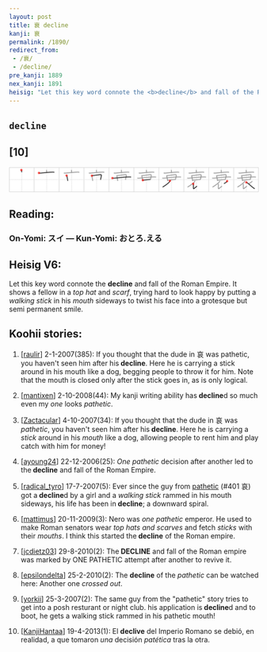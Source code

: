 ```yaml
---
layout: post
title: 衰 decline
kanji: 衰
permalink: /1890/
redirect_from:
 - /衰/
 - /decline/
pre_kanji: 1889
nex_kanji: 1891
heisig: "Let this key word connote the <b>decline</b> and fall of the Roman Empire. It shows a fellow in a <i>top hat</i> and <i>scarf</i>, trying hard to look happy by putting a <i>walking stick</i> in his <i>mouth</i> sideways to twist his face into a grotesque but semi permanent smile."
---
```


## `decline`

## [10]

<div class="stroke"><img src="../images/E8A1B0.png" /></div>

## Reading:

### On-Yomi: スイ &mdash; Kun-Yomi: おとろ.える

## Heisig V6:

Let this key word connote the <b>decline</b> and fall of the Roman Empire. It shows a fellow in a <i>top hat</i> and <i>scarf</i>, trying hard to look happy by putting a <i>walking stick</i> in his <i>mouth</i> sideways to twist his face into a grotesque but semi permanent smile.

## Koohii stories:

1) [<a href="http://kanji.koohii.com/profile/raulir">raulir</a>] 2-1-2007(385): If you thought that the dude in 哀 was pathetic, you haven&#039;t seen him after his<strong> decline</strong>. Here he is carrying a stick around in his mouth like a dog, begging people to throw it for him. Note that the mouth is closed only after the stick goes in, as is only logical.

2) [<a href="http://kanji.koohii.com/profile/mantixen">mantixen</a>] 2-10-2008(44): My kanji writing ability has<strong> decline</strong>d so much even my <em>one</em> looks <em>pathetic</em>.

3) [<a href="http://kanji.koohii.com/profile/Zactacular">Zactacular</a>] 4-10-2007(34): If you thought that the dude in 哀 was <em>pathetic</em>, you haven&#039;t seen him after his<strong> decline</strong>. Here he is carrying a <em>stick </em>around in his <em>mouth</em> like a dog, allowing people to rent him and play catch with him for money!

4) [<a href="http://kanji.koohii.com/profile/ayoung24">ayoung24</a>] 22-12-2006(25): <em>One pathetic</em> decision after another led to the<strong> decline</strong> and fall of the Roman Empire.

5) [<a href="http://kanji.koohii.com/profile/radical_tyro">radical_tyro</a>] 17-7-2007(5): Ever since the guy from <a href="../401">pathetic</a> (#401 哀) got a<strong> decline</strong>d by a girl and a <em>walking stick</em> rammed in his mouth sideways, his life has been in<strong> decline</strong>; a downward spiral.

6) [<a href="http://kanji.koohii.com/profile/mattimus">mattimus</a>] 20-11-2009(3): Nero was <em>one pathetic</em> emperor. He used to make Roman senators wear <em>top hats and scarves</em> and fetch <em>sticks</em> with their <em>mouths</em>. I think this started the<strong> decline</strong> of the Roman empire.

7) [<a href="http://kanji.koohii.com/profile/jcdietz03">jcdietz03</a>] 29-8-2010(2): The<strong> DECLINE</strong> and fall of the Roman empire was marked by ONE PATHETIC attempt after another to revive it.

8) [<a href="http://kanji.koohii.com/profile/epsilondelta">epsilondelta</a>] 25-2-2010(2): The <strong>decline</strong> of the <em>pathetic</em> can be watched here: Another one <em>crossed out</em>.

9) [<a href="http://kanji.koohii.com/profile/yorkii">yorkii</a>] 25-3-2007(2): The same guy from the &quot;pathetic&quot; story tries to get into a posh resturant or night club. his application is<strong> decline</strong>d and to boot, he gets a walking stick rammed in his pathetic mouth!

10) [<a href="http://kanji.koohii.com/profile/KanjiHantaa">KanjiHantaa</a>] 19-4-2013(1): El <strong>declive</strong> del Imperio Romano se debió, en realidad, a que tomaron <em>una</em> decisión <em>patética</em> tras la otra.
